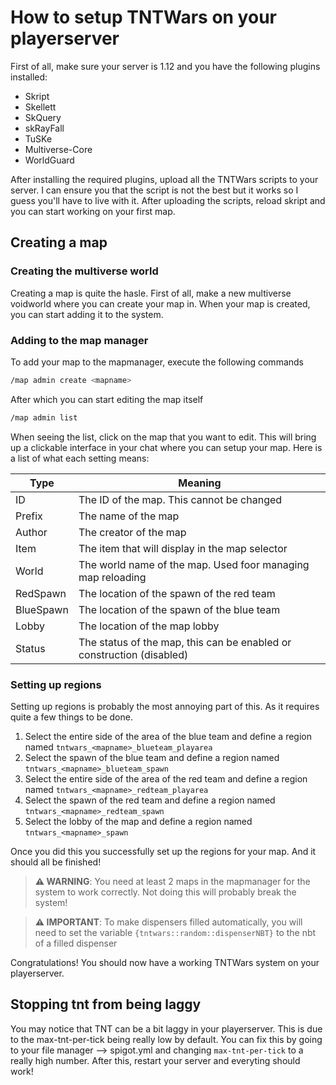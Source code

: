 # How to setup TNTWars on your playerserver

First of all, make sure your server is 1.12 and you have the following plugins installed:

- Skript
- Skellett
- SkQuery
- skRayFall
- TuSKe
- Multiverse-Core
- WorldGuard

After installing the required plugins, upload all the TNTWars scripts to your server. I can ensure you that the script is not
the best but it works so I guess you'll have to live with it. After uploading the scripts, reload skript and you can start
working on your first map.

## Creating a map

### Creating the multiverse world

Creating a map is quite the hasle. First of all, make a new multiverse voidworld where you can create your map in. When your
map is created, you can start adding it to the system.

### Adding to the map manager

To add your map to the mapmanager, execute the following commands

```bash
/map admin create <mapname>
```

After which you can start editing the map itself

```bash
/map admin list
```

When seeing the list, click on the map that you want to edit. This will bring up a clickable interface in your chat where
you can setup your map. Here is a list of what each setting means:


| Type  | Meaning |
| ------------- | ------------- |
| ID | The ID of the map. This cannot be changed |
| Prefix | The name of the map |
| Author | The creator of the map |
| Item | The item that will display in the map selector |
| World | The world name of the map. Used foor managing map reloading |
| RedSpawn | The location of the spawn of the red team |
| BlueSpawn | The location of the spawn of the blue team |
| Lobby | The location of the map lobby |
| Status | The status of the map, this can be enabled or construction (disabled) |


### Setting up regions

Setting up regions is probably the most annoying part of this. As it requires quite a few things to be done.

1. Select the entire side of the area of the blue team and define a region named `tntwars_<mapname>_blueteam_playarea`
2. Select the spawn of the blue team and define a region named `tntwars_<mapname>_blueteam_spawn`
3. Select the entire side of the area of the red team and define a region named `tntwars_<mapname>_redteam_playarea`
4. Select the spawn of the red team and define a region named `tntwars_<mapname>_redteam_spawn`
5. Select the lobby of the map and define a region named `tntwars_<mapname>_spawn`

Once you did this you successfully set up the regions for your map. And it should all be finished!

> **:warning: WARNING**: You need at least 2 maps in the mapmanager for the system to work correctly. Not doing this will probably break the system!

> **:warning: IMPORTANT**: To make dispensers filled automatically, you will need to set the variable `{tntwars::random::dispenserNBT}` to the nbt of a filled dispenser

Congratulations! You should now have a working TNTWars system on your playerserver.

## Stopping tnt from being laggy

You may notice that TNT can be a bit laggy in your playerserver. This is due to the max-tnt-per-tick being really low by default. You can fix this
by going to your file manager --> spigot.yml and changing `max-tnt-per-tick` to a really high number. After this, restart your server and everyting should work!
